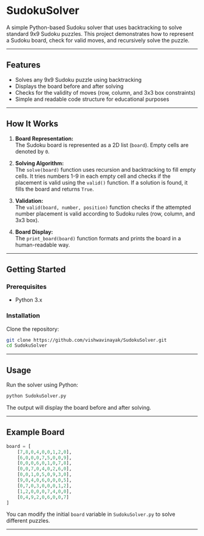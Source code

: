 # SudokuSolver

A simple Python-based Sudoku solver that uses backtracking to solve standard 9x9 Sudoku puzzles. This project demonstrates how to represent a Sudoku board, check for valid moves, and recursively solve the puzzle.

---

## Features

- Solves any 9x9 Sudoku puzzle using backtracking
- Displays the board before and after solving
- Checks for the validity of moves (row, column, and 3x3 box constraints)
- Simple and readable code structure for educational purposes

---

## How It Works

1. **Board Representation:**  
   The Sudoku board is represented as a 2D list (`board`). Empty cells are denoted by `0`.

2. **Solving Algorithm:**  
   The `solve(board)` function uses recursion and backtracking to fill empty cells. It tries numbers 1-9 in each empty cell and checks if the placement is valid using the `valid()` function. If a solution is found, it fills the board and returns `True`.

3. **Validation:**  
   The `valid(board, number, position)` function checks if the attempted number placement is valid according to Sudoku rules (row, column, and 3x3 box).

4. **Board Display:**  
   The `print_board(board)` function formats and prints the board in a human-readable way.

---

## Getting Started

### Prerequisites

- Python 3.x

### Installation

Clone the repository:
```bash
git clone https://github.com/vishwavinayak/SudokuSolver.git
cd SudokuSolver
```

---

## Usage

Run the solver using Python:

```bash
python SudokuSolver.py
```

The output will display the board before and after solving.

---

## Example Board

```python
board = [
    [7,8,0,4,0,0,1,2,0],
    [6,0,0,0,7,5,0,0,9],
    [0,0,0,6,0,1,0,7,8],
    [0,0,7,0,4,0,2,6,0],
    [0,0,1,0,5,0,9,3,0],
    [9,0,4,0,6,0,0,0,5],
    [0,7,0,3,0,0,0,1,2],
    [1,2,0,0,0,7,4,0,0],
    [0,4,9,2,0,6,0,0,7]
]
```

You can modify the initial `board` variable in `SudokuSolver.py` to solve different puzzles.

---




